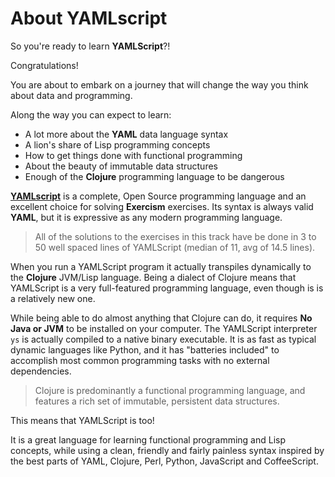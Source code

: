About YAMLscript
================

So you're ready to learn **YAMLScript**?!

Congratulations!

You are about to embark on a journey that will change the way you think about
data and programming.

Along the way you can expect to learn:
* A lot more about the **YAML** data language syntax
* A lion's share of Lisp programming concepts
* How to get things done with functional programming
* About the beauty of immutable data structures
* Enough of the **Clojure** programming language to be dangerous

**[YAMLscript](https://yamlscript.org)** is a complete, Open Source programming
language and an excellent choice for solving **Exercism** exercises.
Its syntax is always valid **YAML**, but it is expressive as any modern
programming language.

> All of the solutions to the exercises in this track have be done in 3 to 50
> well spaced lines of YAMLScript (median of 11, avg of 14.5 lines).

When you run a YAMLScript program it actually transpiles dynamically to the
**Clojure** JVM/Lisp language.
Being a dialect of Clojure means that YAMLScript is a very full-featured
programming language, even though is is a relatively new one.

While being able to do almost anything that Clojure can do, it requires **No
Java or JVM** to be installed on your computer.
The YAMLScript interpreter `ys` is actually compiled to a native binary
executable.
It is as fast as typical dynamic languages like Python, and it has "batteries
included" to accomplish most common programming tasks with no external
dependencies.

> Clojure is predominantly a functional programming language, and features a
> rich set of immutable, persistent data structures.

This means that YAMLScript is too!

It is a great language for learning functional programming and Lisp concepts,
while using a clean, friendly and fairly painless syntax inspired by the best
parts of YAML, Clojure, Perl, Python, JavaScript and CoffeeScript.


<!-- Keep this comment:

  This document contains a short introduction to the language.

  The introduction should be relatively brief and touch upon what
  makes the language interesting (and possibly unique). The goal
  is to help students decide if they want to join this track.

  The contents of this document are displayed on the track page,
  provided the student has not joined the track.

  See https://exercism.org/docs/building/tracks/docs for more information. -->
